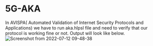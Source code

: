# 5G-AKA
In AVISPA( Automated Validation of Internet Security Protocols and Applications) we have to run aka.hlpsl file and need to verify that our protocol is working fine or not.
Output will look like below.
![Screenshot from 2022-07-12 09-48-38](https://user-images.githubusercontent.com/41049524/178407888-c528c9a6-1ddd-49e5-9250-336cb2812985.png)
